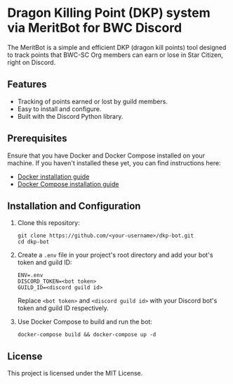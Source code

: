 # Dragon Killing Point (DKP) system via MeritBot for BWC Discord

The MeritBot is a simple and efficient DKP (dragon kill points) tool designed to track points that BWC-SC Org members can earn or lose in Star Citizen, right on Discord.

## Features

* Tracking of points earned or lost by guild members.
* Easy to install and configure.
* Built with the Discord Python library.

## Prerequisites

Ensure that you have Docker and Docker Compose installed on your machine. If you haven't installed these yet, you can find instructions here:

* [Docker installation guide](https://docs.docker.com/get-docker/)
* [Docker Compose installation guide](https://docs.docker.com/compose/install/)

## Installation and Configuration

1. Clone this repository:

    ```
    git clone https://github.com/<your-username>/dkp-bot.git
    cd dkp-bot
    ```

2. Create a `.env` file in your project's root directory and add your bot's token and guild ID:

    ```
    ENV=.env
    DISCORD_TOKEN=<bot token>
    GUILD_ID=<discord guild id>
    ```

    Replace `<bot token>` and `<discord guild id>` with your Discord bot's token and guild ID respectively.

3. Use Docker Compose to build and run the bot:

    ```
    docker-compose build && docker-compose up -d
    ```

## License

This project is licensed under the MIT License. 

